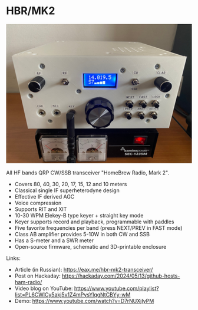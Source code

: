 # HBR/MK2

![HBR/MK2](images/enclosure/front-panel.jpg)

All HF bands QRP CW/SSB transceiver "HomeBrew Radio, Mark 2".

* Covers 80, 40, 30, 20, 17, 15, 12 and 10 meters
* Classical single IF superheterodyne design
* Effective IF derived AGC
* Voice compression
* Supports RIT and XIT
* 10-30 WPM Elekey-B type keyer + straight key mode
* Keyer supports record and playback, programmable with paddles
* Five favorite frequencies per band (press NEXT/PREV in FAST mode)
* Class AB amplifier provides 5-10W in both CW and SSB
* Has a S-meter and a SWR meter
* Open-source firmware, schematic and 3D-printable enclosure

Links:

* Article (in Russian): https://eax.me/hbr-mk2-transceiver/
* Post on Hackaday: https://hackaday.com/2024/05/13/github-hosts-ham-radio/
* Video blog on YouTube: https://www.youtube.com/playlist?list=PL6CWlCy5akj5v1Z4mPysYlqgNtCBYy-wM
* Demo: https://www.youtube.com/watch?v=D7rNUXjIyPM
